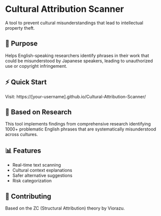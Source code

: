 # Cultural Attribution Scanner

A tool to prevent cultural misunderstandings that lead to intellectual property theft.

## 🎯 Purpose
Helps English-speaking researchers identify phrases in their work that could be misunderstood by Japanese speakers, leading to unauthorized use or copyright infringement.

## ⚡ Quick Start
Visit: https://[your-username].github.io/Cultural-Attribution-Scanner/

## 🔬 Based on Research
This tool implements findings from comprehensive research identifying 1000+ problematic English phrases that are systematically misunderstood across cultures.

## 📊 Features
- Real-time text scanning
- Cultural context explanations  
- Safer alternative suggestions
- Risk categorization

## 🤝 Contributing
Based on the ZC (Structural Attribution) theory by Viorazu.



